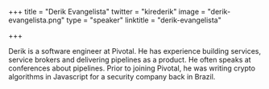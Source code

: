 +++
title = "Derik Evangelista"
twitter = "kirederik"
image = "derik-evangelista.png"
type = "speaker"
linktitle = "derik-evangelista"

+++

Derik is a software engineer at Pivotal. He has experience building services, service brokers and delivering pipelines as a product. He often speaks at conferences about pipelines. Prior to joining Pivotal, he was writing crypto algorithms in Javascript for a security company back in Brazil.
